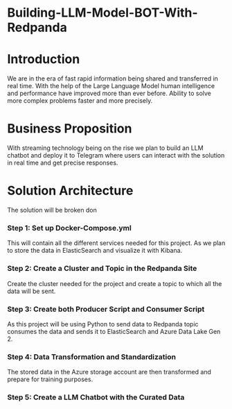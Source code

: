 # Building-LLM-Model-BOT-With-Redpanda


# Introduction

We are in the era of fast rapid information being shared and transferred in real time. With the help of the Large Language Model human intelligence and performance have improved more than ever before. Ability to solve more complex problems faster and more precisely.

# Business Proposition

With streaming technology being on the rise we plan to build an LLM chatbot and deploy it to Telegram where users can interact with the solution in real time and get precise responses.

# Solution Architecture

The solution will be broken don

### Step 1: Set up Docker-Compose.yml

This will contain all the different services needed for this project. As we plan to store the data in ElasticSearch and visualize it with Kibana.

### Step 2: Create a Cluster and Topic in the Redpanda Site

Create the cluster needed for the project and create a topic to which all the data will be sent.

### Step 3: Create both Producer Script and Consumer Script

As this project will be using Python to send data to Redpanda topic consumes the data and sends it to ElasticSearch and Azure Data Lake Gen 2.

### Step 4: Data Transformation and Standardization

The stored data in the Azure storage account are then transformed and prepare for training purposes.

### Step 5: Create a LLM Chatbot with the Curated Data
